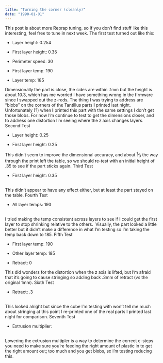 ```yaml
---
title: "Turning the corner (cleanly)"
date: "1990-01-01"
---
```


<div class="content">
<p>This post is about more Reprap tuning, so if you don’t find stuff like this
interesting, feel free to tune in next week. The first test turned out like
this:</p>
<ul>
<li><p>Layer height: 0.254</p></li>
<li><p>First layer height: 0.35</p></li>
<li><p>Perimeter speed: 30</p></li>
<li><p>First layer temp: 190</p></li>
<li><p>Layer temp: 185</p></li>
</ul>
<p>Dimensionally the part is close, the sides are within .1mm but the height is
about 10.3, which has me worried I have something wrong in the firmware since
I swapped out the z-rods. The thing I was trying to address are “blobs” on the
corners of the Tantillus parts I printed last night. Unfortunately (?) when I
printed this part with the same settings I don’t get those blobs. For now I’m
continue to test to get the dimensions closer, and to address one distortion
I’m seeing where the z axis changes layers. Second Test</p>
<ul>
<li><p>Layer height: 0.25</p></li>
<li><p>First layer height: 0.25</p></li>
</ul>
<p>This didn’t seem to improve the dimensional accuracy, and about <sup>1</sup>⁄<sub>3</sub> the way
through the print left the table, so we should re-test with an initial height
of .35 to see if the part sticks again. Third Test</p>
<ul>
<li>First layer height: 0.35
<br/>
<br/></li>
</ul>
<p>This didn’t appear to have any effect either, but at least the part stayed on
the table. Fourth Test</p>
<ul>
<li>All layer temps: 190
<br/>
<br/></li>
</ul>
<p>I tried making the temp consistent across layers to see if I could get the
first layer to stop shrinking relative to the others.  Visually, the part
looked a little better but it didn’t make a difference in what I’m testing so
I’m taking the temp back down to 185. Fifth Test</p>
<ul>
<li><p>First layer temp: 190</p></li>
<li><p>Other layer temp: 185</p></li>
<li><p>Retract: 0</p></li>
</ul>
<p>This did wonders for the distortion when the z axis is lifted, but I’m afraid
that it’s going to cause stringing so adding back .3mm of retract (vs the
original 1mm). Sixth Test</p>
<ul>
<li>Retract: .3
<br/>
<br/></li>
</ul>
<p>This looked alright but since the cube I’m testing with won’t tell me much
about stringing at this point I re-printed one of the real parts I printed
last night for comparison. Seventh Test</p>
<ul>
<li>Extrusion multiplier:
<br/>
<br/></li>
</ul>
<p>Lowering the extrusion multipler is a way to determine the correct e-steps you
need to make sure you’re feeding the right amount of plastic in to get the
right amount out; too much and you get blobs, so i’m testing reducing this.</p>
</div>
